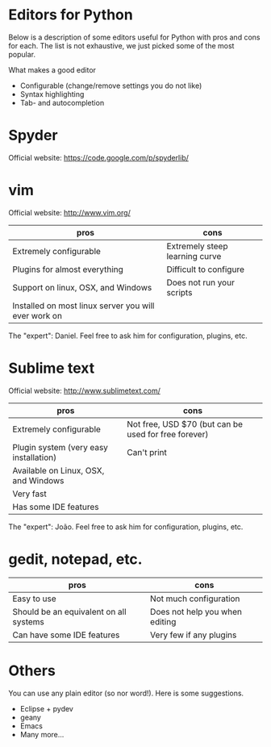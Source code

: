 Editors for Python
==================

Below is a description of some editors useful for Python with pros and cons for each.
The list is not exhaustive, we just picked some of the most popular.

What makes a good editor

   * Configurable (change/remove settings you do not like)
   * Syntax highlighting
   * Tab- and autocompletion


Spyder
======
Official website: https://code.google.com/p/spyderlib/


vim
===

Official website: http://www.vim.org/

pros                                                 | cons
-----------------------------------------------------| -----
Extremely configurable                               | Extremely steep learning curve
Plugins for almost everything                        | Difficult to configure
Support on linux, OSX, and Windows                   | Does not run your scripts
Installed on most linux server you will ever work on |

The "expert": Daniel. Feel free to ask him for configuration, plugins, etc.


Sublime text
============

Official website: http://www.sublimetext.com/

pros                                                 | cons
-----------------------------------------------------| -----
Extremely configurable                               | Not free, USD $70 (but can be used for free forever)
Plugin system (very easy installation)               | Can't print
Available on Linux, OSX, and Windows                 |
Very fast                                            |
Has some IDE features                                |

The "expert": João. Feel free to ask him for configuration, plugins, etc.



gedit, notepad, etc.
====================

pros                                     | cons
-----------------------------------------| -----
Easy to use                              | Not much configuration
Should be an equivalent on all systems   | Does not help you when editing
Can have some IDE features               | Very few if any plugins


Others
===============

You can use any plain editor (so nor word!). Here is some suggestions.

   * Eclipse + pydev
   * geany
   * Emacs
   * Many more...
